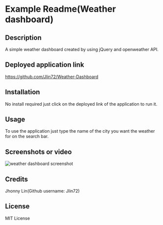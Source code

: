 # Example Readme(Weather dashboard)
## Description 
  A simple weather dashboard created by using jQuery and openweather API.
## Deployed application link
  https://github.com/Jlin72/Weather-Dashboard
## Installation
  No install required just click on the deployed link of the application to run it.
## Usage
  To use the application just type the name of the city you want the weather for on the search bar.
## Screenshots or video
  ![weather dashboard screenshot](https://i.imgur.com/jlrt9lV.png)
  
  
## Credits
  Jhonny Lin(Github username: Jlin72)
## License
  MIT License
